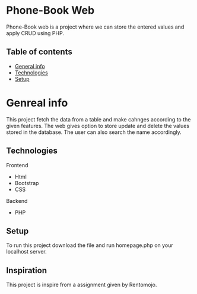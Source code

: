 # Phone-Book Web
Phone-Book web is a project where we can store the entered values and apply CRUD using PHP.
 ## Table of contents
* [General info](#general-info)
* [Technologies](#technologies)
* [Setup](#setup)

# Genreal info
This project fetch the data from a table and make cahnges according to the given features. The web gives option to store update and delete the values stored in the database. The user can also search the name accordingly.

## Technologies
Frontend
* Html
* Bootstrap
* CSS

Backend

* PHP

## Setup
To run this project download the file and run homepage.php on your localhost server.

## Inspiration
This project is inspire from a assignment given by Rentomojo.
